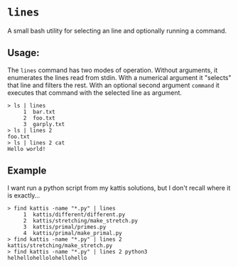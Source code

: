 

# `lines`

A small bash utility for selecting an line and optionally running a command.


## Usage:

The `lines` command has two modes of operation. Without arguments, it enumerates the lines read from stdin. With a numerical argument it "selects" that line and filters the rest. With an optional second argument `command` it executes that command with the selected line as argument.

    > ls | lines
         1	bar.txt
         2	foo.txt
         3	garply.txt
    > ls | lines 2
    foo.txt
    > ls | lines 2 cat
    Hello world!


## Example

I want run a python script from my kattis solutions, but I don't recall where it is exactly&#x2026;

    > find kattis -name "*.py" | lines
         1	kattis/different/different.py
         2	kattis/stretching/make_stretch.py
         3	kattis/primal/primes.py
         4	kattis/primal/make_primal.py
    > find kattis -name "*.py" | lines 2
    kattis/stretching/make_stretch.py
    > find kattis -name "*.py" | lines 2 python3
    helhellohellolohellohello


